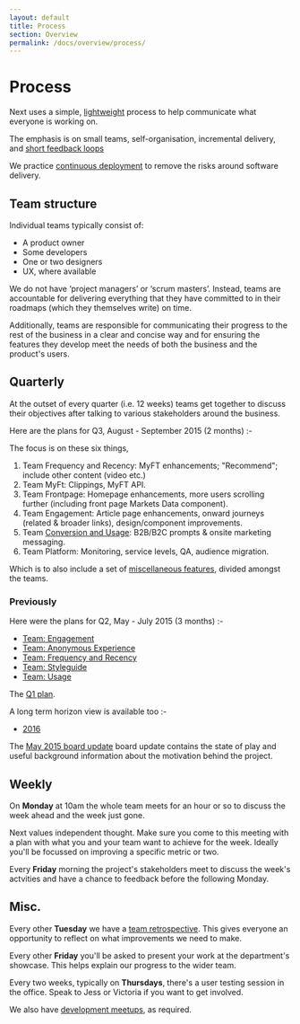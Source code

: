 ```yaml
---
layout: default
title: Process 
section: Overview
permalink: /docs/overview/process/
---
```


# Process

Next uses a simple, [lightweight](http://www.agilemanifesto.org/) process to
help communicate what everyone is working on.

The emphasis is on small teams, self-organisation, incremental delivery, and [short
feedback
loops](http://www.startuplessonslearned.com/2010/09/good-enough-never-is-or-is-it.html)

We practice [continuous
deployment](http://martinfowler.com/bliki/ContinuousDelivery.html) to remove the risks around software delivery.

## Team structure

Individual teams typically consist of:

- A product owner
- Some developers
- One or two designers
- UX, where available

We do not have ‘project managers’ or ‘scrum masters’.  Instead, teams are accountable for delivering everything that they have committed to in their roadmaps (which they themselves write) on time.

Additionally, teams are responsible for communicating their progress to the rest of the business in a clear and concise way and for ensuring the features they develop meet the needs of both the business and the product's users.

## Quarterly

At the outset of every quarter (i.e. 12 weeks) teams get together to discuss
their objectives after talking to various stakeholders around the business.

Here are the plans for Q3, August - September 2015 (2 months) :-

The focus is on these six things,

1. Team Frequency and Recency: MyFT enhancements; "Recommend"; include other content (video etc.)
1. Team MyFt: Clippings, MyFT API.
1. Team Frontpage: Homepage enhancements, more users scrolling further (including front page Markets Data component).
1. Team Engagement: Article page enhancements, onward journeys (related & broader links), design/component improvements.
1. Team [Conversion and Usage](https://docs.google.com/presentation/d/1Dy9RL0sq-f9LtH6kT8kdeLzG3q7JkBkuSRyQjnvSs6g/edit): B2B/B2C prompts & onsite marketing messaging.
1. Team Platform: Monitoring, service levels, QA, audience migration.

Which is to also include a set of [miscellaneous
features](https://docs.google.com/presentation/d/1oTOlc115Sr8xYCrqZOqWtn57fyl91lri8itoRWpp1oA/edit),
divided amongst the teams.

### Previously

Here were the plans for Q2, May - July 2015 (3 months) :-

- [Team: Engagement](https://docs.google.com/presentation/d/1tBlnPyzBW_LLX2tkAi-Y8ez9Dh-QOPfl0om_PyFyvzE/edit)
- [Team: Anonymous Experience](https://docs.google.com/presentation/d/1h-YF7OQSgQrkguJ3fjkTtfN3x0_7oMrcZar8Ooxeis8/edit#slide=id.p)
- [Team: Frequency and Recency](https://docs.google.com/a/ft.com/presentation/d/1efHFDYB9ubu1RTTD5Rq5HwEhcQgLU5aqzjIJHAfRN10/edit?usp=drive_web)
- [Team: Styleguide](https://docs.google.com/document/d/1rT5njibCzPXtpegLvvfYdLkpn7lPHSOG18B0yFFU4yQ/edit)
- [Team: Usage](https://docs.google.com/document/d/1mpxcELXDHPyXj9-KjfQAW2-H1MnPNJEG8ZrgoM4ql4Y/edit)

The [Q1 plan](http://matt.chadburn.co.uk/drop/q1.next.png). 

A long term horizon view is available too :-

 - [2016](https://docs.google.com/presentation/d/14zs5GqI4oC5N84UqorTDoqTx1j66vh1FlLPJ5ehOHVY/edit#slide=id.p)

The [May 2015 board update](https://docs.google.com/a/ft.com/file/d/0B0DDxFh3ZO93UjNWZ2s3anNBV00) board update contains the state of play and useful background information about the motivation behind the project.

## Weekly

On **Monday** at 10am the whole team meets for an hour or so to discuss the week
ahead and the week just gone.

Next values independent thought. Make sure you come to this meeting with a plan
with what you and your team want to achieve for the week. Ideally you'll be focussed
on improving a specific metric or two. 

Every **Friday** morning the project's stakeholders meet to discuss the
week's actvities and have a chance to feedback before the following Monday.

## Misc.

Every other **Tuesday** we have a [team retrospective](https://docs.google.com/document/d/1Xk0EN824hOVTXXgbbPXoxJp3qGcnFHZ0k-DW0HZ62zk/edit). This gives everyone an
opportunity to reflect on what improvements we need to make.

Every other **Friday** you'll be asked to present your work at the department's
showcase. This helps explain our progress to the wider team.

Every two weeks, typically on **Thursdays**, there's a user testing session in
the office. Speak to Jess or Victoria if you want to get involved.

We also have [development meetups](https://docs.google.com/document/d/1_5BVMINvi4JvET3Ue17EJdDihb5Q2UVlfKcDFlfLENY/edit#), as required.
